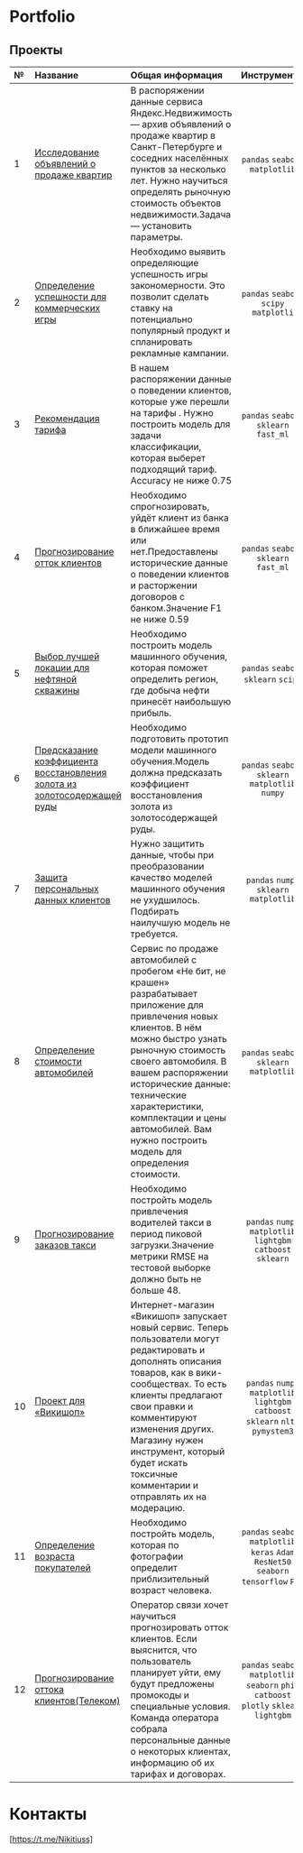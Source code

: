 # Portfolio
## Проекты

|№| Название | Общая информация | Инструменты |
|:---|:-------------------|:----------------------------------------------------------|:-----------:|
|1|[Исследование объявлений о продаже квартир](https://github.com/SavinienBl/Portfolio/tree/b90fd51ff3806247a27d7c16bea64c767d8a6e6d/Project%201)|В распоряжении данные сервиса Яндекс.Недвижимость — архив объявлений о продаже квартир в Санкт-Петербурге и соседних населённых пунктов за несколько лет. Нужно научиться определять рыночную стоимость объектов недвижимости.Задача — установить параметры.|`pandas` `seaborn` `matplotlib`|
|2|[Определение успешности для коммерческих игры](https://github.com/SavinienBl/Portfolio/blob/159eececf553667ffdc2f8a3564b895c7cb639f2/Project%202/First%20big%20project(Game)%202.ipynb)|Необходимо выявить определяющие успешность игры закономерности. Это позволит сделать ставку на потенциально популярный продукт и спланировать рекламные кампании.|`pandas` `seaborn` `scipy` `matplotli`|
|3|[Рекомендация тарифа](https://github.com/SavinienBl/Portfolio/blob/45fbb774c0bf287d74b61331aa23831be841f58a/Project%203/Introduction%20to%20machine%20learning%20(classification)%203.ipynb)|В нашем распоряжении данные о поведении клиентов, которые уже перешли на тарифы . Нужно построить модель для задачи классификации, которая выберет подходящий тариф. Accuracy не ниже 0.75|`pandas` `seaborn` `sklearn` `fast_ml`|
|4|[Прогнозирование отток клиентов](https://github.com/SavinienBl/Portfolio/tree/1191f53589bc12efc356cf280c9a0ade05963713/Project%204)|Необходимо спрогнозировать, уйдёт клиент из банка в ближайшее время или нет.Предоставлены исторические данные о поведении клиентов и расторжении договоров с банком.Значение F1 не ниже 0.59|`pandas` `seaborn` `sklearn` `fast_ml`|
|5|[Выбор лучшей локации для нефтяной скважины](https://github.com/SavinienBl/Portfolio/blob/60095aadb270109c570270026a5ae1f0526ae5a3/Project%205/Gold.ipynb)|Необходимо построить модель машинного обучения, которая поможет определить регион, где добыча нефти принесёт наибольшую прибыль.|`pandas` `seaborn` `sklearn` `scipy`|
|6|[Предсказание коэффициента восстановления золота из золотосодержащей руды](https://github.com/SavinienBl/Portfolio/blob/8e0f251f4706179ebf82d04cf99e915a7cfe139f/Project%206/Rough.ipynb)|Необходимо подготовить прототип модели машинного обучения.Модель должна предсказать коэффициент восстановления золота из золотосодержащей руды.|`pandas` `seaborn` `sklearn` `matplotlib` `numpy`|
|7|[Защита персональных данных клиентов](https://github.com/SavinienBl/Portfolio/blob/7ab0a45469d59fb5b651d3a7c73867807a30a9b0/Project%207/Data%20protection%20(1).ipynb)|Нужно защитить данные, чтобы при преобразовании качество моделей машинного обучения не ухудшилось. Подбирать наилучшую модель не требуется.|`pandas` `numpy` `sklearn` `matplotlib`|
|8|[Определение стоимости автомобилей](https://github.com/SavinienBl/Portfolio/blob/f7cd9e2a66a7446b18b1e35cbaa7877006f086ac/Project%209/numerical%20methods.ipynb)|Сервис по продаже автомобилей с пробегом «Не бит, не крашен» разрабатывает приложение для привлечения новых клиентов. В нём можно быстро узнать рыночную стоимость своего автомобиля. В вашем распоряжении исторические данные: технические характеристики, комплектации и цены автомобилей. Вам нужно построить модель для определения стоимости.|`pandas` `seaborn` `sklearn` `matplotlib`|
|9|[Прогнозирование заказов такси](https://github.com/SavinienBl/Portfolio/blob/caee3dc6fc5b6ad8c6e6595aa821b9d51426e316/Project%2010/Taxi%20(2).ipynb)|Необходимо постройть модель привлечения водителей такси в период пиковой загрузки.Значение метрики RMSE на тестовой выборке должно быть не больше 48.|`pandas` `numpy` `matplotlib` `lightgbm` `catboost` `sklearn`|
|10|[Проект для «Викишоп»](https://github.com/SavinienBl/Portfolio/blob/de1cfd45beeaf80a7468a9f50e7959946427e533/Project%2011/Wiki%20shop(3).ipynb)|Интернет-магазин «Викишоп» запускает новый сервис. Теперь пользователи могут редактировать и дополнять описания товаров, как в вики-сообществах. То есть клиенты предлагают свои правки и комментируют изменения других. Магазину нужен инструмент, который будет искать токсичные комментарии и отправлять их на модерацию.|`pandas` `numpy` `matplotlib` `lightgbm` `catboost` `sklearn` `nltk` `pymystem3`|
|11|[Определение возраста покупателей](https://github.com/SavinienBl/Portfolio/blob/ff3c152ff2a16f4aa1b4851a48ccef1b5d753def/Project%2012/Foto(2).ipynb)|Необходимо постройть модель, которая по фотографии определит приблизительный возраст человека.|`pandas` `seaborn` `matplotlib` `keras` `Adam` `ResNet50` `seaborn` `tensorflow` `PIL`|
|12|[Прогнозирование оттока клиентов(Телеком)](https://github.com/SavinienBl/Portfolio/blob/8b4b3dc037afcb6731f2d451c39b6255f3401a52/Project%2013/Telecom%20(1).ipynb)|Оператор связи хочет научиться прогнозировать отток клиентов. Если выяснится, что пользователь планирует уйти, ему будут предложены промокоды и специальные условия. Команда оператора собрала персональные данные о некоторых клиентах, информацию об их тарифах и договорах.|`pandas` `seaborn` `matplotlib`  `seaborn` `phik` `catboost` `plotly` `sklearn` `lightgbm`|
# Контакты
[https://t.me/Nikitiuss]
